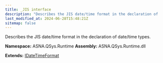 ```yaml
---
title: _JIS interface
description: "Describes the JIS date/time format in the declaration of date/time types. "
last_modified_at: 2024-06-28T15:48:21Z
sitemap: false
---
```


Describes the JIS date/time format in the declaration of date/time types.

**Namespace:** ASNA.QSys.Runtime
**Assembly:** ASNA.QSys.Runtime.dll

**Extends:** [IDateTimeFormat](/reference/runtime/qsys-runtime/i-date-time-format.html)
<br>
<br>

